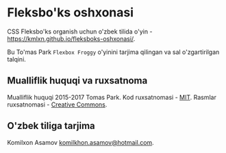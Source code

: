 Fleksbo'ks oshxonasi
=======

CSS Fleksbo'ks organish uchun o'zbek tilida o'yin - https://kmlxn.github.io/fleksboks-oshxonasi/.

Bu To'mas Park `Flexbox Froggy` o'yinini tarjima qilingan va sal o'zgartirilgan talqini.

## Mualliflik huquqi va ruxsatnoma

Mualliflik huquqi 2015-2017 Tomas Park. Kod ruxsatnomasi - [MIT](https://github.com/kmlxn/fleksboks-oshxonasi/blob/gh-pages/LICENSE). Rasmlar ruxsatnomasi - [Creative Commons](https://creativecommons.org/licenses/by/3.0/legalcode.txt).

## O'zbek tiliga tarjima

Komilxon Asamov komilkhon.asamov@hotmail.com.
